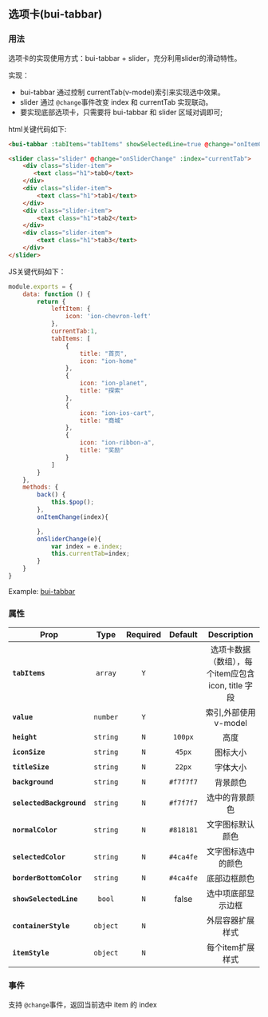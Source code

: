 ## 选项卡(bui-tabbar)

### 用法

选项卡的实现使用方式：bui-tabbar + slider，充分利用slider的滑动特性。

实现：

* bui-tabbar 通过控制 currentTab(v-model)索引来实现选中效果。
* slider 通过 `@change`事件改变 index 和 currentTab 实现联动。
* 要实现底部选项卡，只需要将 bui-tabbar 和 slider 区域对调即可;

html关键代码如下:

```html
<bui-tabbar :tabItems="tabItems" showSelectedLine=true @change="onItemChange" v-model="currentTab"></bui-tabbar>

<slider class="slider" @change="onSliderChange" :index="currentTab">
    <div class="slider-item">
       <text class="h1">tab0</text>
    </div>
    <div class="slider-item">
        <text class="h1">tab1</text>
    </div>
    <div class="slider-item">
        <text class="h1">tab2</text>
    </div>
    <div class="slider-item">
        <text class="h1">tab3</text>
    </div>
</slider>

```

JS关键代码如下：

```javascript
module.exports = {
    data: function () {
        return {
            leftItem: {
                icon: 'ion-chevron-left'
            },
            currentTab:1,
            tabItems: [
                {
                    title: "首页",
                    icon: "ion-home"
                },
                {
                    icon: "ion-planet",
                    title: "探索"
                },
                {
                    icon: "ion-ios-cart",
                    title: "商城"
                },
                {
                    icon: "ion-ribbon-a",
                    title: "奖励"
                }
            ]
        }
    },
    methods: {
        back() {
            this.$pop();
        },
        onItemChange(index){

        },
        onSliderChange(e){
            var index = e.index;
            this.currentTab=index;
        }
    }
}
```

Example: [bui-tabbar](https://github.com/bingo-oss/bui-weex-sample/blob/master/src/views/example/tabbar-demo.vue)

### 属性

| Prop | Type | Required | Default | Description |
| ---- |:----:|:---:|:-------:| :----------:|
| **`tabItems `** | `array` | `Y` |  | 选项卡数据（数组），每个item应包含 icon, title 字段 |
| **`value`** | `number` | `Y` |  | 索引,外部使用 v-model |
| **`height`** | `string` | `N` | `100px` | 高度 |
| **`iconSize`** | `string` | `N` | `45px` | 图标大小 |
| **`titleSize`** | `string` | `N` | `22px` | 字体大小 |
| **`background`** | `string` | `N` | `#f7f7f7` | 背景颜色 |
| **`selectedBackground`** | `string` | `N` | `#f7f7f7` | 选中的背景颜色 |
| **`normalColor`** | `string` | `N` | `#818181` | 文字图标默认颜色 |
| **`selectedColor`** | `string` | `N` | `#4ca4fe` | 文字图标选中的颜色 |
| **`borderBottomColor`** | `string` | `N` | `#4ca4fe` | 底部边框颜色 |
| **`showSelectedLine`** | `bool` | `N` | false | 选中项底部显示边框 |
| **`containerStyle`** | `object` | `N` |  | 外层容器扩展样式 |
| **`itemStyle`** | `object` | `N` |  | 每个item扩展样式 |


### 事件

支持 `@change`事件，返回当前选中 item 的 index
